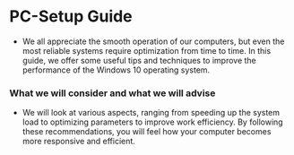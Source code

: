 # PC-Setup Guide

- We all appreciate the smooth operation of our computers, but even the most reliable systems require optimization from time to time. In this guide, we offer some useful tips and techniques to improve the performance of the Windows 10 operating system.

### What we will consider and what we will advise
- We will look at various aspects, ranging from speeding up the system load to optimizing parameters to improve work efficiency. By following these recommendations, you will feel how your computer becomes more responsive and efficient.
